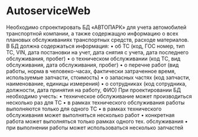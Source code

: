# AutoserviceWeb

Необходимо спроектировать БД «АВТОПАРК» для учета автомобилей транспортной компании, а также содержащую информацию о всех плановых обслуживаниях транспортных средств, расходе материалов.
В БД должна содержаться информация:
• об ТС (код, ГОС номер, тип ТС, VIN, дата постановки на учет, дата снятия с учета, дата последнего обслуживания, пробег)
• о техническом обслуживании (код ТС, вид обслуживания, дата обслуживания, пробег)
• о перечне работ (вид работы, норма в человеко-часах, фактически затраченное время, используемые запчасти, стоимость)
• о запасных частях (код запчасти, наименование, единицы измерения)
• о сотрудниках (код сотрудника, должности, дата принятия на работу, ФИО)
При проектировании БД необходимо учесть:
• техническое обслуживание может производиться несколько раз для ТС
• в рамках технического обслуживания работы выполняются только для одного ТС
• в рамках технического обслуживания может выполняться несколько работ
• конкретная работа может выполняться только рамках одного тех. обслуживания
• при выполнении работы может использоваться несколько запчастей
